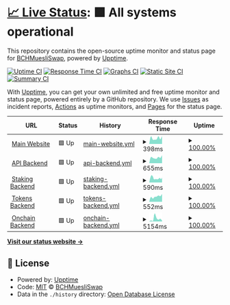 # [📈 Live Status](https://status.muesliswap.com): <!--live status--> **🟩 All systems operational**

This repository contains the open-source uptime monitor and status page for [BCHMuesliSwap](bch.muesliswap.com), powered by [Upptime](https://github.com/upptime/upptime).

[![Uptime CI](https://github.com/muesliswap/uptime-monitor/workflows/Uptime%20CI/badge.svg)](https://github.com/muesliswap/uptime-monitor/actions?query=workflow%3A%22Uptime+CI%22)
[![Response Time CI](https://github.com/muesliswap/uptime-monitor/workflows/Response%20Time%20CI/badge.svg)](https://github.com/muesliswap/uptime-monitor/actions?query=workflow%3A%22Response+Time+CI%22)
[![Graphs CI](https://github.com/muesliswap/uptime-monitor/workflows/Graphs%20CI/badge.svg)](https://github.com/muesliswap/uptime-monitor/actions?query=workflow%3A%22Graphs+CI%22)
[![Static Site CI](https://github.com/muesliswap/uptime-monitor/workflows/Static%20Site%20CI/badge.svg)](https://github.com/muesliswap/uptime-monitor/actions?query=workflow%3A%22Static+Site+CI%22)
[![Summary CI](https://github.com/muesliswap/uptime-monitor/workflows/Summary%20CI/badge.svg)](https://github.com/muesliswap/uptime-monitor/actions?query=workflow%3A%22Summary+CI%22)

With [Upptime](https://upptime.js.org), you can get your own unlimited and free uptime monitor and status page, powered entirely by a GitHub repository. We use [Issues](https://github.com/muesliswap/uptime-monitor/issues) as incident reports, [Actions](https://github.com/muesliswap/uptime-monitor/actions) as uptime monitors, and [Pages](https://status.muesliswap.com) for the status page.

<!--start: status pages-->
<!-- This summary is generated by Upptime (https://github.com/upptime/upptime) -->
<!-- Do not edit this manually, your changes will be overwritten -->
<!-- prettier-ignore -->
| URL | Status | History | Response Time | Uptime |
| --- | ------ | ------- | ------------- | ------ |
| <img alt="" src="https://icons.duckduckgo.com/ip3/www.muesliswap.com.ico" height="13"> [Main Website](https://www.muesliswap.com/health.html) | 🟩 Up | [main-website.yml](https://github.com/MuesliSwapLabs/uptime-monitor/commits/HEAD/history/main-website.yml) | <details><summary><img alt="Response time graph" src="./graphs/main-website/response-time-week.png" height="20"> 398ms</summary><br><a href="https://status.muesliswap.com/history/main-website"><img alt="Response time 424" src="https://img.shields.io/endpoint?url=https%3A%2F%2Fraw.githubusercontent.com%2FMuesliSwapLabs%2Fuptime-monitor%2FHEAD%2Fapi%2Fmain-website%2Fresponse-time.json"></a><br><a href="https://status.muesliswap.com/history/main-website"><img alt="24-hour response time 531" src="https://img.shields.io/endpoint?url=https%3A%2F%2Fraw.githubusercontent.com%2FMuesliSwapLabs%2Fuptime-monitor%2FHEAD%2Fapi%2Fmain-website%2Fresponse-time-day.json"></a><br><a href="https://status.muesliswap.com/history/main-website"><img alt="7-day response time 398" src="https://img.shields.io/endpoint?url=https%3A%2F%2Fraw.githubusercontent.com%2FMuesliSwapLabs%2Fuptime-monitor%2FHEAD%2Fapi%2Fmain-website%2Fresponse-time-week.json"></a><br><a href="https://status.muesliswap.com/history/main-website"><img alt="30-day response time 432" src="https://img.shields.io/endpoint?url=https%3A%2F%2Fraw.githubusercontent.com%2FMuesliSwapLabs%2Fuptime-monitor%2FHEAD%2Fapi%2Fmain-website%2Fresponse-time-month.json"></a><br><a href="https://status.muesliswap.com/history/main-website"><img alt="1-year response time 424" src="https://img.shields.io/endpoint?url=https%3A%2F%2Fraw.githubusercontent.com%2FMuesliSwapLabs%2Fuptime-monitor%2FHEAD%2Fapi%2Fmain-website%2Fresponse-time-year.json"></a></details> | <details><summary><a href="https://status.muesliswap.com/history/main-website">100.00%</a></summary><a href="https://status.muesliswap.com/history/main-website"><img alt="All-time uptime 100.00%" src="https://img.shields.io/endpoint?url=https%3A%2F%2Fraw.githubusercontent.com%2FMuesliSwapLabs%2Fuptime-monitor%2FHEAD%2Fapi%2Fmain-website%2Fuptime.json"></a><br><a href="https://status.muesliswap.com/history/main-website"><img alt="24-hour uptime 100.00%" src="https://img.shields.io/endpoint?url=https%3A%2F%2Fraw.githubusercontent.com%2FMuesliSwapLabs%2Fuptime-monitor%2FHEAD%2Fapi%2Fmain-website%2Fuptime-day.json"></a><br><a href="https://status.muesliswap.com/history/main-website"><img alt="7-day uptime 100.00%" src="https://img.shields.io/endpoint?url=https%3A%2F%2Fraw.githubusercontent.com%2FMuesliSwapLabs%2Fuptime-monitor%2FHEAD%2Fapi%2Fmain-website%2Fuptime-week.json"></a><br><a href="https://status.muesliswap.com/history/main-website"><img alt="30-day uptime 100.00%" src="https://img.shields.io/endpoint?url=https%3A%2F%2Fraw.githubusercontent.com%2FMuesliSwapLabs%2Fuptime-monitor%2FHEAD%2Fapi%2Fmain-website%2Fuptime-month.json"></a><br><a href="https://status.muesliswap.com/history/main-website"><img alt="1-year uptime 100.00%" src="https://img.shields.io/endpoint?url=https%3A%2F%2Fraw.githubusercontent.com%2FMuesliSwapLabs%2Fuptime-monitor%2FHEAD%2Fapi%2Fmain-website%2Fuptime-year.json"></a></details>
| <img alt="" src="https://icons.duckduckgo.com/ip3/api.muesliswap.com.ico" height="13"> [API Backend](https://api.muesliswap.com/health) | 🟩 Up | [api-backend.yml](https://github.com/MuesliSwapLabs/uptime-monitor/commits/HEAD/history/api-backend.yml) | <details><summary><img alt="Response time graph" src="./graphs/api-backend/response-time-week.png" height="20"> 655ms</summary><br><a href="https://status.muesliswap.com/history/api-backend"><img alt="Response time 833" src="https://img.shields.io/endpoint?url=https%3A%2F%2Fraw.githubusercontent.com%2FMuesliSwapLabs%2Fuptime-monitor%2FHEAD%2Fapi%2Fapi-backend%2Fresponse-time.json"></a><br><a href="https://status.muesliswap.com/history/api-backend"><img alt="24-hour response time 907" src="https://img.shields.io/endpoint?url=https%3A%2F%2Fraw.githubusercontent.com%2FMuesliSwapLabs%2Fuptime-monitor%2FHEAD%2Fapi%2Fapi-backend%2Fresponse-time-day.json"></a><br><a href="https://status.muesliswap.com/history/api-backend"><img alt="7-day response time 655" src="https://img.shields.io/endpoint?url=https%3A%2F%2Fraw.githubusercontent.com%2FMuesliSwapLabs%2Fuptime-monitor%2FHEAD%2Fapi%2Fapi-backend%2Fresponse-time-week.json"></a><br><a href="https://status.muesliswap.com/history/api-backend"><img alt="30-day response time 671" src="https://img.shields.io/endpoint?url=https%3A%2F%2Fraw.githubusercontent.com%2FMuesliSwapLabs%2Fuptime-monitor%2FHEAD%2Fapi%2Fapi-backend%2Fresponse-time-month.json"></a><br><a href="https://status.muesliswap.com/history/api-backend"><img alt="1-year response time 833" src="https://img.shields.io/endpoint?url=https%3A%2F%2Fraw.githubusercontent.com%2FMuesliSwapLabs%2Fuptime-monitor%2FHEAD%2Fapi%2Fapi-backend%2Fresponse-time-year.json"></a></details> | <details><summary><a href="https://status.muesliswap.com/history/api-backend">100.00%</a></summary><a href="https://status.muesliswap.com/history/api-backend"><img alt="All-time uptime 98.28%" src="https://img.shields.io/endpoint?url=https%3A%2F%2Fraw.githubusercontent.com%2FMuesliSwapLabs%2Fuptime-monitor%2FHEAD%2Fapi%2Fapi-backend%2Fuptime.json"></a><br><a href="https://status.muesliswap.com/history/api-backend"><img alt="24-hour uptime 100.00%" src="https://img.shields.io/endpoint?url=https%3A%2F%2Fraw.githubusercontent.com%2FMuesliSwapLabs%2Fuptime-monitor%2FHEAD%2Fapi%2Fapi-backend%2Fuptime-day.json"></a><br><a href="https://status.muesliswap.com/history/api-backend"><img alt="7-day uptime 100.00%" src="https://img.shields.io/endpoint?url=https%3A%2F%2Fraw.githubusercontent.com%2FMuesliSwapLabs%2Fuptime-monitor%2FHEAD%2Fapi%2Fapi-backend%2Fuptime-week.json"></a><br><a href="https://status.muesliswap.com/history/api-backend"><img alt="30-day uptime 98.33%" src="https://img.shields.io/endpoint?url=https%3A%2F%2Fraw.githubusercontent.com%2FMuesliSwapLabs%2Fuptime-monitor%2FHEAD%2Fapi%2Fapi-backend%2Fuptime-month.json"></a><br><a href="https://status.muesliswap.com/history/api-backend"><img alt="1-year uptime 98.28%" src="https://img.shields.io/endpoint?url=https%3A%2F%2Fraw.githubusercontent.com%2FMuesliSwapLabs%2Fuptime-monitor%2FHEAD%2Fapi%2Fapi-backend%2Fuptime-year.json"></a></details>
| <img alt="" src="https://icons.duckduckgo.com/ip3/staking.muesliswap.com.ico" height="13"> [Staking Backend](https://staking.muesliswap.com/health) | 🟩 Up | [staking-backend.yml](https://github.com/MuesliSwapLabs/uptime-monitor/commits/HEAD/history/staking-backend.yml) | <details><summary><img alt="Response time graph" src="./graphs/staking-backend/response-time-week.png" height="20"> 590ms</summary><br><a href="https://status.muesliswap.com/history/staking-backend"><img alt="Response time 611" src="https://img.shields.io/endpoint?url=https%3A%2F%2Fraw.githubusercontent.com%2FMuesliSwapLabs%2Fuptime-monitor%2FHEAD%2Fapi%2Fstaking-backend%2Fresponse-time.json"></a><br><a href="https://status.muesliswap.com/history/staking-backend"><img alt="24-hour response time 663" src="https://img.shields.io/endpoint?url=https%3A%2F%2Fraw.githubusercontent.com%2FMuesliSwapLabs%2Fuptime-monitor%2FHEAD%2Fapi%2Fstaking-backend%2Fresponse-time-day.json"></a><br><a href="https://status.muesliswap.com/history/staking-backend"><img alt="7-day response time 590" src="https://img.shields.io/endpoint?url=https%3A%2F%2Fraw.githubusercontent.com%2FMuesliSwapLabs%2Fuptime-monitor%2FHEAD%2Fapi%2Fstaking-backend%2Fresponse-time-week.json"></a><br><a href="https://status.muesliswap.com/history/staking-backend"><img alt="30-day response time 604" src="https://img.shields.io/endpoint?url=https%3A%2F%2Fraw.githubusercontent.com%2FMuesliSwapLabs%2Fuptime-monitor%2FHEAD%2Fapi%2Fstaking-backend%2Fresponse-time-month.json"></a><br><a href="https://status.muesliswap.com/history/staking-backend"><img alt="1-year response time 611" src="https://img.shields.io/endpoint?url=https%3A%2F%2Fraw.githubusercontent.com%2FMuesliSwapLabs%2Fuptime-monitor%2FHEAD%2Fapi%2Fstaking-backend%2Fresponse-time-year.json"></a></details> | <details><summary><a href="https://status.muesliswap.com/history/staking-backend">100.00%</a></summary><a href="https://status.muesliswap.com/history/staking-backend"><img alt="All-time uptime 99.85%" src="https://img.shields.io/endpoint?url=https%3A%2F%2Fraw.githubusercontent.com%2FMuesliSwapLabs%2Fuptime-monitor%2FHEAD%2Fapi%2Fstaking-backend%2Fuptime.json"></a><br><a href="https://status.muesliswap.com/history/staking-backend"><img alt="24-hour uptime 100.00%" src="https://img.shields.io/endpoint?url=https%3A%2F%2Fraw.githubusercontent.com%2FMuesliSwapLabs%2Fuptime-monitor%2FHEAD%2Fapi%2Fstaking-backend%2Fuptime-day.json"></a><br><a href="https://status.muesliswap.com/history/staking-backend"><img alt="7-day uptime 100.00%" src="https://img.shields.io/endpoint?url=https%3A%2F%2Fraw.githubusercontent.com%2FMuesliSwapLabs%2Fuptime-monitor%2FHEAD%2Fapi%2Fstaking-backend%2Fuptime-week.json"></a><br><a href="https://status.muesliswap.com/history/staking-backend"><img alt="30-day uptime 99.89%" src="https://img.shields.io/endpoint?url=https%3A%2F%2Fraw.githubusercontent.com%2FMuesliSwapLabs%2Fuptime-monitor%2FHEAD%2Fapi%2Fstaking-backend%2Fuptime-month.json"></a><br><a href="https://status.muesliswap.com/history/staking-backend"><img alt="1-year uptime 99.85%" src="https://img.shields.io/endpoint?url=https%3A%2F%2Fraw.githubusercontent.com%2FMuesliSwapLabs%2Fuptime-monitor%2FHEAD%2Fapi%2Fstaking-backend%2Fuptime-year.json"></a></details>
| <img alt="" src="https://icons.duckduckgo.com/ip3/tokens.muesliswap.com.ico" height="13"> [Tokens Backend](https://tokens.muesliswap.com/health) | 🟩 Up | [tokens-backend.yml](https://github.com/MuesliSwapLabs/uptime-monitor/commits/HEAD/history/tokens-backend.yml) | <details><summary><img alt="Response time graph" src="./graphs/tokens-backend/response-time-week.png" height="20"> 552ms</summary><br><a href="https://status.muesliswap.com/history/tokens-backend"><img alt="Response time 632" src="https://img.shields.io/endpoint?url=https%3A%2F%2Fraw.githubusercontent.com%2FMuesliSwapLabs%2Fuptime-monitor%2FHEAD%2Fapi%2Ftokens-backend%2Fresponse-time.json"></a><br><a href="https://status.muesliswap.com/history/tokens-backend"><img alt="24-hour response time 804" src="https://img.shields.io/endpoint?url=https%3A%2F%2Fraw.githubusercontent.com%2FMuesliSwapLabs%2Fuptime-monitor%2FHEAD%2Fapi%2Ftokens-backend%2Fresponse-time-day.json"></a><br><a href="https://status.muesliswap.com/history/tokens-backend"><img alt="7-day response time 552" src="https://img.shields.io/endpoint?url=https%3A%2F%2Fraw.githubusercontent.com%2FMuesliSwapLabs%2Fuptime-monitor%2FHEAD%2Fapi%2Ftokens-backend%2Fresponse-time-week.json"></a><br><a href="https://status.muesliswap.com/history/tokens-backend"><img alt="30-day response time 627" src="https://img.shields.io/endpoint?url=https%3A%2F%2Fraw.githubusercontent.com%2FMuesliSwapLabs%2Fuptime-monitor%2FHEAD%2Fapi%2Ftokens-backend%2Fresponse-time-month.json"></a><br><a href="https://status.muesliswap.com/history/tokens-backend"><img alt="1-year response time 632" src="https://img.shields.io/endpoint?url=https%3A%2F%2Fraw.githubusercontent.com%2FMuesliSwapLabs%2Fuptime-monitor%2FHEAD%2Fapi%2Ftokens-backend%2Fresponse-time-year.json"></a></details> | <details><summary><a href="https://status.muesliswap.com/history/tokens-backend">100.00%</a></summary><a href="https://status.muesliswap.com/history/tokens-backend"><img alt="All-time uptime 100.00%" src="https://img.shields.io/endpoint?url=https%3A%2F%2Fraw.githubusercontent.com%2FMuesliSwapLabs%2Fuptime-monitor%2FHEAD%2Fapi%2Ftokens-backend%2Fuptime.json"></a><br><a href="https://status.muesliswap.com/history/tokens-backend"><img alt="24-hour uptime 100.00%" src="https://img.shields.io/endpoint?url=https%3A%2F%2Fraw.githubusercontent.com%2FMuesliSwapLabs%2Fuptime-monitor%2FHEAD%2Fapi%2Ftokens-backend%2Fuptime-day.json"></a><br><a href="https://status.muesliswap.com/history/tokens-backend"><img alt="7-day uptime 100.00%" src="https://img.shields.io/endpoint?url=https%3A%2F%2Fraw.githubusercontent.com%2FMuesliSwapLabs%2Fuptime-monitor%2FHEAD%2Fapi%2Ftokens-backend%2Fuptime-week.json"></a><br><a href="https://status.muesliswap.com/history/tokens-backend"><img alt="30-day uptime 100.00%" src="https://img.shields.io/endpoint?url=https%3A%2F%2Fraw.githubusercontent.com%2FMuesliSwapLabs%2Fuptime-monitor%2FHEAD%2Fapi%2Ftokens-backend%2Fuptime-month.json"></a><br><a href="https://status.muesliswap.com/history/tokens-backend"><img alt="1-year uptime 100.00%" src="https://img.shields.io/endpoint?url=https%3A%2F%2Fraw.githubusercontent.com%2FMuesliSwapLabs%2Fuptime-monitor%2FHEAD%2Fapi%2Ftokens-backend%2Fuptime-year.json"></a></details>
| <img alt="" src="https://icons.duckduckgo.com/ip3/onchain.muesliswap.com.ico" height="13"> [Onchain Backend](https://onchain.muesliswap.com/health) | 🟩 Up | [onchain-backend.yml](https://github.com/MuesliSwapLabs/uptime-monitor/commits/HEAD/history/onchain-backend.yml) | <details><summary><img alt="Response time graph" src="./graphs/onchain-backend/response-time-week.png" height="20"> 5154ms</summary><br><a href="https://status.muesliswap.com/history/onchain-backend"><img alt="Response time 2203" src="https://img.shields.io/endpoint?url=https%3A%2F%2Fraw.githubusercontent.com%2FMuesliSwapLabs%2Fuptime-monitor%2FHEAD%2Fapi%2Fonchain-backend%2Fresponse-time.json"></a><br><a href="https://status.muesliswap.com/history/onchain-backend"><img alt="24-hour response time 1561" src="https://img.shields.io/endpoint?url=https%3A%2F%2Fraw.githubusercontent.com%2FMuesliSwapLabs%2Fuptime-monitor%2FHEAD%2Fapi%2Fonchain-backend%2Fresponse-time-day.json"></a><br><a href="https://status.muesliswap.com/history/onchain-backend"><img alt="7-day response time 5154" src="https://img.shields.io/endpoint?url=https%3A%2F%2Fraw.githubusercontent.com%2FMuesliSwapLabs%2Fuptime-monitor%2FHEAD%2Fapi%2Fonchain-backend%2Fresponse-time-week.json"></a><br><a href="https://status.muesliswap.com/history/onchain-backend"><img alt="30-day response time 2541" src="https://img.shields.io/endpoint?url=https%3A%2F%2Fraw.githubusercontent.com%2FMuesliSwapLabs%2Fuptime-monitor%2FHEAD%2Fapi%2Fonchain-backend%2Fresponse-time-month.json"></a><br><a href="https://status.muesliswap.com/history/onchain-backend"><img alt="1-year response time 2203" src="https://img.shields.io/endpoint?url=https%3A%2F%2Fraw.githubusercontent.com%2FMuesliSwapLabs%2Fuptime-monitor%2FHEAD%2Fapi%2Fonchain-backend%2Fresponse-time-year.json"></a></details> | <details><summary><a href="https://status.muesliswap.com/history/onchain-backend">100.00%</a></summary><a href="https://status.muesliswap.com/history/onchain-backend"><img alt="All-time uptime 99.45%" src="https://img.shields.io/endpoint?url=https%3A%2F%2Fraw.githubusercontent.com%2FMuesliSwapLabs%2Fuptime-monitor%2FHEAD%2Fapi%2Fonchain-backend%2Fuptime.json"></a><br><a href="https://status.muesliswap.com/history/onchain-backend"><img alt="24-hour uptime 100.00%" src="https://img.shields.io/endpoint?url=https%3A%2F%2Fraw.githubusercontent.com%2FMuesliSwapLabs%2Fuptime-monitor%2FHEAD%2Fapi%2Fonchain-backend%2Fuptime-day.json"></a><br><a href="https://status.muesliswap.com/history/onchain-backend"><img alt="7-day uptime 100.00%" src="https://img.shields.io/endpoint?url=https%3A%2F%2Fraw.githubusercontent.com%2FMuesliSwapLabs%2Fuptime-monitor%2FHEAD%2Fapi%2Fonchain-backend%2Fuptime-week.json"></a><br><a href="https://status.muesliswap.com/history/onchain-backend"><img alt="30-day uptime 99.38%" src="https://img.shields.io/endpoint?url=https%3A%2F%2Fraw.githubusercontent.com%2FMuesliSwapLabs%2Fuptime-monitor%2FHEAD%2Fapi%2Fonchain-backend%2Fuptime-month.json"></a><br><a href="https://status.muesliswap.com/history/onchain-backend"><img alt="1-year uptime 99.45%" src="https://img.shields.io/endpoint?url=https%3A%2F%2Fraw.githubusercontent.com%2FMuesliSwapLabs%2Fuptime-monitor%2FHEAD%2Fapi%2Fonchain-backend%2Fuptime-year.json"></a></details>

<!--end: status pages-->

[**Visit our status website →**](https://status.muesliswap.com)

## 📄 License

- Powered by: [Upptime](https://github.com/upptime/upptime)
- Code: [MIT](./LICENSE) © [BCHMuesliSwap](bch.muesliswap.com)
- Data in the `./history` directory: [Open Database License](https://opendatacommons.org/licenses/odbl/1-0/)
